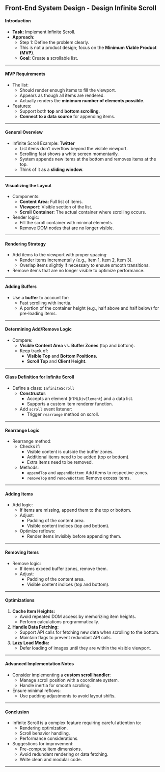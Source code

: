 
## **Front-End System Design - Design Infinite Scroll**


#### Introduction
- **Task:** Implement Infinite Scroll.  
- **Approach**: 
  - Step 1: Define the problem clearly.
  - This is not a product design; focus on the **Minimum Viable Product (MVP)**.
  - **Goal:** Create a scrollable list.

---

#### MVP Requirements
- The list:
  - Should render enough items to fill the viewport.
  - Appears as though all items are rendered.
  - Actually renders the **minimum number of elements possible**.
- Features:
  - Support both **top** and **bottom scrolling**.
  - **Connect to a data source** for appending items.

---

####  General Overview
- Infinite Scroll Example: **Twitter**
  - List items don’t overflow beyond the visible viewport.
  - Scrolling fast shows a white screen momentarily.
  - System appends new items at the bottom and removes items at the top.
  - Think of it as a **sliding window**.

---

#### Visualizing the Layout
- Components:
  - **Content Area**: Full list of items.
  - **Viewport**: Visible section of the list.
  - **Scroll Container**: The actual container where scrolling occurs.
- Render logic:
  - Fill the scroll container with minimal elements.
  - Remove DOM nodes that are no longer visible.

---

#### Rendering Strategy
- Add items to the viewport with proper spacing:
  - Render items incrementally (e.g., Item 1, Item 2, Item 3).
  - Overlap items slightly if necessary to ensure smooth transitions.
- Remove items that are no longer visible to optimize performance.

---

#### Adding Buffers
- Use a **buffer** to account for:
  - Fast scrolling with inertia.
  - A portion of the container height (e.g., half above and half below) for pre-loading items.

---

#### Determining Add/Remove Logic
- Compare:
  - **Visible Content Area** vs. **Buffer Zones** (top and bottom).
  - Keep track of:
    - **Visible Top** and **Bottom Positions.**
    - **Scroll Top** and **Client Height**.

---

#### Class Definition for Infinite Scroll
- Define a class: `InfiniteScroll`
  - **Constructor**:
    - Accepts an element (`HTMLDivElement`) and a data list.
    - Supports a custom item renderer function.
  - Add `scroll` event listener:
    - Trigger `rearrange` method on scroll.

---

#### Rearrange Logic
- Rearrange method:
  - Checks if:
    - Visible content is outside the buffer zones.
    - Additional items need to be added (top or bottom).
    - Extra items need to be removed.
  - Methods:
    - `appendTop` and `appendBottom`: Add items to respective zones.
    - `removeTop` and `removeBottom`: Remove excess items.

---

#### Adding Items
- Add logic:
  - If items are missing, append them to the top or bottom.
  - Adjust:
    - Padding of the content area.
    - Visible content indices (top and bottom).
  - Optimize reflows:
    - Render items invisibly before appending them.

---

#### Removing Items
- Remove logic:
  - If items exceed buffer zones, remove them.
  - Adjust:
    - Padding of the content area.
    - Visible content indices (top and bottom).

---

#### Optimizations
1. **Cache Item Heights:**
   - Avoid repeated DOM access by memorizing item heights.
   - Perform calculations programmatically.
2. **Handle Data Fetching:**
   - Support API calls for fetching new data when scrolling to the bottom.
   - Maintain flags to prevent redundant API calls.
3. **Lazy Load Media:**
   - Defer loading of images until they are within the visible viewport.

---

#### Advanced Implementation Notes
- Consider implementing a **custom scroll handler**:
  - Manage scroll position with a coordinate system.
  - Handle inertia for smooth scrolling.
- Ensure minimal reflows:
  - Use padding adjustments to avoid layout shifts.

---

#### Conclusion
- Infinite Scroll is a complex feature requiring careful attention to:
  - Rendering optimization.
  - Scroll behavior handling.
  - Performance considerations.
- Suggestions for improvement:
  - Pre-compute item dimensions.
  - Avoid redundant rendering or data fetching.
  - Write clean and modular code.

--- 
